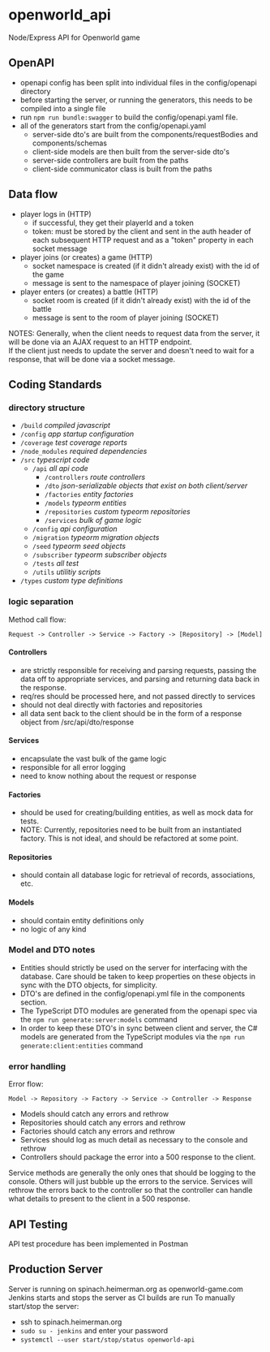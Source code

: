 # openworld_api

Node/Express API for Openworld game

## OpenAPI

- openapi config has been split into individual files in the config/openapi directory
- before starting the server, or running the generators, this needs to be compiled into
  a single file
- run `npm run bundle:swagger` to build the config/openapi.yaml file.
- all of the generators start from the config/openapi.yaml
  - server-side dto's are built from the components/requestBodies and components/schemas
  - client-side models are then built from the server-side dto's
  - server-side controllers are built from the paths
  - client-side communicator class is built from the paths

## Data flow

- player logs in (HTTP)
  - if successful, they get their playerId and a token
  - token: must be stored by the client and sent in the auth header of each subsequent HTTP request and as a "token" property in each socket message
- player joins (or creates) a game (HTTP)
  - socket namespace is created (if it didn't already exist) with the id of the game
  - message is sent to the namespace of player joining (SOCKET)
- player enters (or creates) a battle (HTTP)
  - socket room is created (if it didn't already exist) with the id of the battle
  - message is sent to the room of player joining (SOCKET)

NOTES: Generally, when the client needs to request data from the server, it will be done via an AJAX request to an HTTP endpoint.  
If the client just needs to update the server and doesn't need to wait for a response, that will be done via a socket message.

## Coding Standards

### directory structure

- `/build` _compiled javascript_
- `/config` _app startup configuration_
- `/coverage` _test coverage reports_
- `/node_modules` _required dependencies_
- `/src` _typescript code_
  - `/api` _all api code_
    - `/controllers` _route controllers_
    - `/dto` _json-serializable objects that exist on both client/server_
    - `/factories` _entity factories_
    - `/models` _typeorm entities_
    - `/repositories` _custom typeorm repositories_
    - `/services` _bulk of game logic_
  - `/config` _api configuration_
  - `/migration` _typeorm migration objects_
  - `/seed` _typeorm seed objects_
  - `/subscriber` _typeorm subscriber objects_
  - `/tests` _all test_
  - `/utils` _utilitiy scripts_
- `/types` _custom type definitions_

### logic separation

Method call flow:

`Request -> Controller -> Service -> Factory -> [Repository] -> [Model]`

#### Controllers

- are strictly responsible for receiving and parsing requests, passing
  the data off to appropriate services, and parsing and returning data
  back in the response.
- req/res should be processed here, and not passed directly to services
- should not deal directly with factories and repositories
- all data sent back to the client should be in the form of a response
  object from /src/api/dto/response

#### Services

- encapsulate the vast bulk of the game logic
- responsible for all error logging
- need to know nothing about the request or response

#### Factories

- should be used for creating/building entities, as well as mock
  data for tests.
- NOTE: Currently, repositories need to be built from an instantiated
  factory. This is not ideal, and should be refactored at some point.

#### Repositories

- should contain all database logic for retrieval of records,
  associations, etc.

#### Models

- should contain entity definitions only
- no logic of any kind

### Model and DTO notes

- Entities should strictly be used on the server for interfacing with
  the database. Care should be taken to keep properties on these
  objects in sync with the DTO objects, for simplicity.
- DTO's are defined in the config/openapi.yml file in the components
  section.
- The TypeScript DTO modules are generated from the openapi spec via
  the `npm run generate:server:models` command
- In order to keep these DTO's in sync between client and server, the
  C# models are generated from the TypeScript modules via the
  `npm run generate:client:entities` command

### error handling

Error flow:

`Model -> Repository -> Factory -> Service -> Controller -> Response`

- Models should catch any errors and rethrow
- Repositories should catch any errors and rethrow
- Factories should catch any errors and rethrow
- Services should log as much detail as necessary to the console and rethrow
- Controllers should package the error into a 500 response to the client.

Service methods are generally the only ones that should be logging to the console. Others will just bubble up the errors to the service. Services will rethrow the errors back to the controller so that the controller can handle what details to present to the client in a 500 response.

## API Testing

API test procedure has been implemented in Postman

## Production Server

Server is running on spinach.heimerman.org as openworld-game.com
Jenkins starts and stops the server as CI builds are run
To manually start/stop the server:

- ssh to spinach.heimerman.org
- `sudo su - jenkins` and enter your password
- `systemctl --user start/stop/status openworld-api`
